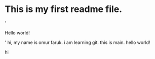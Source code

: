 # This is my first readme file.    
'<p>Hello world!</p>'
hi, my name is omur faruk.
i am learning git.
this is main.
hello world!
<p>hi</p>
